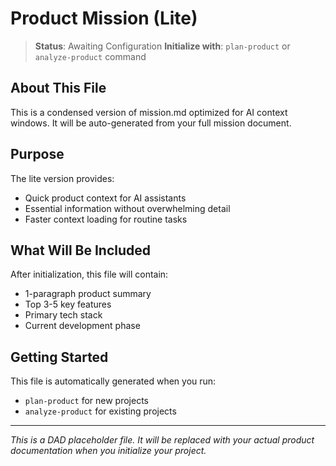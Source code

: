 # Product Mission (Lite)

> **Status**: Awaiting Configuration
> **Initialize with**: `plan-product` or `analyze-product` command

## About This File

This is a condensed version of mission.md optimized for AI context windows. It will be auto-generated from your full mission document.

## Purpose

The lite version provides:
- Quick product context for AI assistants
- Essential information without overwhelming detail
- Faster context loading for routine tasks

## What Will Be Included

After initialization, this file will contain:
- 1-paragraph product summary
- Top 3-5 key features
- Primary tech stack
- Current development phase

## Getting Started

This file is automatically generated when you run:
- `plan-product` for new projects
- `analyze-product` for existing projects

---

*This is a DAD placeholder file. It will be replaced with your actual product documentation when you initialize your project.*
